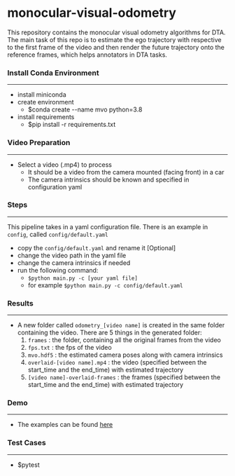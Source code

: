 # monocular-visual-odometry
This repository contains the monocular visual odometry algorithms for DTA. The main task of this repo is to estimate the ego trajectory with respective to the first frame of the video and then render the future trajectory onto the reference frames, which helps annotators in DTA tasks.

### Install Conda Environment
---
- install miniconda
- create environment
  - $conda create --name mvo python=3.8
- install requirements
  - $pip install -r requirements.txt

### Video Preparation
---
* Select a video (.mp4) to process
  * It should be a video from the camera mounted (facing front) in a car
  * The camera intrinsics should be known and specified in configuration yaml

### Steps
---
This pipeline takes in a yaml configuration file. There is an example in `config`, called `config/default.yaml`
- copy the `config/default.yaml` and rename it [Optional]
- change the video path in the yaml file
- change the camera intrinsics if needed
- run the following command:
  - `$python main.py -c [your yaml file]`
  - for example `$python main.py -c config/default.yaml`

### Results
---
- A new folder called `odometry_[video name]` is created in the same folder containing the video. There are 5 things in the generated folder:
  1. `frames` : the folder, containing all the original frames from the video
  2. `fps.txt` : the fps of the video
  3. `mvo.hdf5` : the estimated camera poses along with camera intrinsics
  4. `overlaid-[video name].mp4` : the video (specified between the start_time and the end_time) with estimated trajectory
  5. `[video name]-overlaid-frames` : the frames (specified between the start_time and the end_time) with estimated trajectory


### Demo
---
- The examples can be found [here](https://drive.google.com/file/d/1137qSwsFotPFxX5QmsjZUkXYqjOdElxw/view?usp=sharing)


### Test Cases
---
- $pytest
